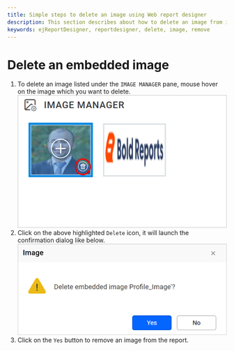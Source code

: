 ```yaml
---
title: Simple steps to delete an image using Web report designer
description: This section describes about how to delete an image from image manager using the Bold Report Designer
keywords: ejReportDesigner, reportdesigner, delete, image, remove
---
```


# Delete an embedded image

1. To delete an image listed under the `IMAGE MANAGER` pane, mouse hover on the image which you want to delete.
   ![delete-image-icon](/static/assets/on-premise/images/report-designer/imagemanager/delete-an-image.png '#width=250px')
2. Click on the above highlighted `Delete` icon, it will launch the confirmation dialog like below.
   ![delete-alert-dialog](/static/assets/on-premise/images/report-designer/imagemanager/delete-image-alert.png '#width=300px')
3. Click on the `Yes` button to remove an image from the report.